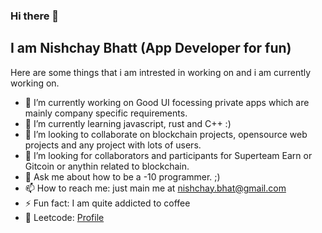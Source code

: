 ### Hi there 👋

## I am Nishchay Bhatt (App Developer for fun)


Here are some things that i am intrested in working on and i am currently working on.
- 🔭 I’m currently working on Good UI focessing private apps which are mainly company specific requirements.
- 🌱 I’m currently learning javascript, rust and C++ :)
- 👯 I’m looking to collaborate on blockchain projects, opensource web projects and any project with lots of users.
- 🤔 I’m looking for collaborators and participants for Superteam Earn or Gitcoin or anythin related to blockchain.
- 💬 Ask me about how to be a -10 programmer. ;)
- 📫 How to reach me: just main me at nishchay.bhat@gmail.com
- ⚡ Fun fact: I am quite addicted to coffee
- 📔 Leetcode: [Profile](https://leetcode.com/nishchayBhatt/)

